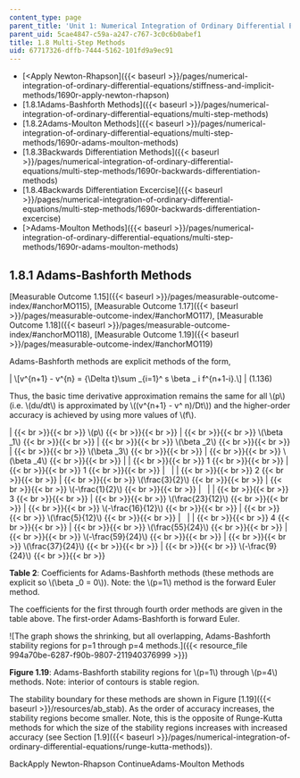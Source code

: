 ```yaml
---
content_type: page
parent_title: 'Unit 1: Numerical Integration of Ordinary Differential Equations'
parent_uid: 5cae4847-c59a-a247-c767-3c0c6b0abef1
title: 1.8 Multi-Step Methods
uid: 67717326-dffb-7444-5162-101fd9a9ec91
---
```


*   [<Apply Newton-Rhapson]({{< baseurl >}}/pages/numerical-integration-of-ordinary-differential-equations/stiffness-and-implicit-methods/1690r-apply-newton-rhapson)
*   [1.8.1Adams-Bashforth Methods]({{< baseurl >}}/pages/numerical-integration-of-ordinary-differential-equations/multi-step-methods)
*   [1.8.2Adams-Moulton Methods]({{< baseurl >}}/pages/numerical-integration-of-ordinary-differential-equations/multi-step-methods/1690r-adams-moulton-methods)
*   [1.8.3Backwards Differentiation Methods]({{< baseurl >}}/pages/numerical-integration-of-ordinary-differential-equations/multi-step-methods/1690r-backwards-differentiation-methods)
*   [1.8.4Backwards Differentiation Excercise]({{< baseurl >}}/pages/numerical-integration-of-ordinary-differential-equations/multi-step-methods/1690r-backwards-differentiation-excercise)
*   [\>Adams-Moulton Methods]({{< baseurl >}}/pages/numerical-integration-of-ordinary-differential-equations/multi-step-methods/1690r-adams-moulton-methods)

1.8.1 Adams-Bashforth Methods
-----------------------------

[Measurable Outcome 1.15]({{< baseurl >}}/pages/measurable-outcome-index/#anchorMO115), [Measurable Outcome 1.17]({{< baseurl >}}/pages/measurable-outcome-index/#anchorMO117), [Measurable Outcome 1.18]({{< baseurl >}}/pages/measurable-outcome-index/#anchorMO118), [Measurable Outcome 1.19]({{< baseurl >}}/pages/measurable-outcome-index/#anchorMO119)

Adams-Bashforth methods are explicit methods of the form,

| \\\[v^{n+1} - v^{n} = {\\Delta t}\\sum \_{i=1}^ s \\beta \_ i f^{n+1-i}.\\\] | (1.136) 

Thus, the basic time derivative approximation remains the same for all \\(p\\) (i.e. \\(du/dt\\) is approximated by \\((v^{n+1} - v^ n)/Dt\\)) and the higher-order accuracy is achieved by using more values of \\(f\\).

|  {{< br >}}{{< br >}} \\(p\\) {{< br >}}{{< br >}}  |  {{< br >}}{{< br >}} \\(\\beta \_1\\) {{< br >}}{{< br >}}  |  {{< br >}}{{< br >}} \\(\\beta \_2\\) {{< br >}}{{< br >}}  |  {{< br >}}{{< br >}} \\(\\beta \_3\\) {{< br >}}{{< br >}}  |  {{< br >}}{{< br >}} \\(\\beta \_4\\) {{< br >}}{{< br >}}  |
|  {{< br >}}{{< br >}} 1 {{< br >}}{{< br >}}  |  {{< br >}}{{< br >}} 1 {{< br >}}{{< br >}}  | &nbsp; |
|  {{< br >}}{{< br >}} 2 {{< br >}}{{< br >}}  |  {{< br >}}{{< br >}} \\(\\frac{3}{2}\\) {{< br >}}{{< br >}}  |  {{< br >}}{{< br >}} \\(-\\frac{1}{2}\\) {{< br >}}{{< br >}}  | &nbsp; |
|  {{< br >}}{{< br >}} 3 {{< br >}}{{< br >}}  |  {{< br >}}{{< br >}} \\(\\frac{23}{12}\\) {{< br >}}{{< br >}}  |  {{< br >}}{{< br >}} \\(-\\frac{16}{12}\\) {{< br >}}{{< br >}}  |  {{< br >}}{{< br >}} \\(\\frac{5}{12}\\) {{< br >}}{{< br >}}  | &nbsp; |
|  {{< br >}}{{< br >}} 4 {{< br >}}{{< br >}}  |  {{< br >}}{{< br >}} \\(\\frac{55}{24}\\) {{< br >}}{{< br >}}  |  {{< br >}}{{< br >}} \\(-\\frac{59}{24}\\) {{< br >}}{{< br >}}  |  {{< br >}}{{< br >}} \\(\\frac{37}{24}\\) {{< br >}}{{< br >}}  |  {{< br >}}{{< br >}} \\(-\\frac{9}{24}\\) {{< br >}}{{< br >}}  

**Table 2**: Coefficients for Adams-Bashforth methods (these methods are explicit so \\(\\beta \_0 = 0\\)). Note: the \\(p=1\\) method is the forward Euler method.

The coefficients for the first through fourth order methods are given in the table above. The first-order Adams-Bashforth is forward Euler.

![The graph shows the shrinking, but all overlapping, Adams-Bashforth stability regions for p=1 through p=4 methods.]({{< resource_file 994a70be-6287-f90b-9807-211940376999 >}})

**Figure 1.19**: Adams-Bashforth stability regions for \\(p=1\\) through \\(p=4\\) methods. Note: interior of contours is stable region.

The stability boundary for these methods are shown in Figure [1.19]({{< baseurl >}}/resources/ab_stab). As the order of accuracy increases, the stability regions become smaller. Note, this is the opposite of Runge-Kutta methods for which the size of the stability regions increases with increased accuracy (see Section [1.9]({{< baseurl >}}/pages/numerical-integration-of-ordinary-differential-equations/runge-kutta-methods)).

BackApply Newton-Rhapson ContinueAdams-Moulton Methods